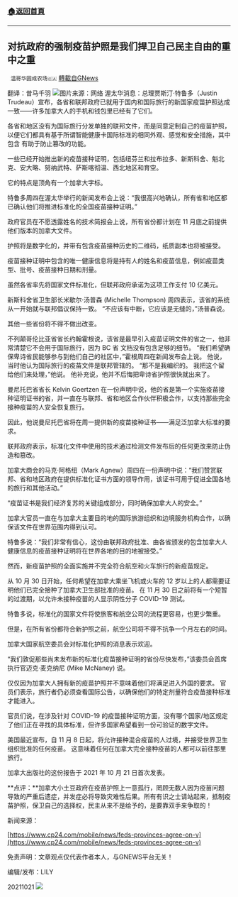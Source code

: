 ###  [:house:返回首頁](https://github.com/ourhimalayas/txt)
---


## 对抗政府的强制疫苗护照是我们捍卫自己民主自由的重中之重
` 温哥华圆成农场🇨🇦` [轉載自GNews](https://gnews.org/zh-hans/1609612/)

翻译：昔马千羽
![](https://assets.gnews.org/wp-content/uploads/2021/10/图片1544545-edited.png)图片来源：网络
渥太华消息：总理贾斯汀·特鲁多（Justin Trudeau）宣布，各省和联邦政府已就用于国内和国际旅行的新国家疫苗护照达成一致——许多加拿大人的手机和钱包里已经有了它们。

各省和地区没有为国际旅行分发单独的联邦文件，而是同意定制自己的疫苗护照，以便它们都具有基于所谓智能健康卡国际标准的相同外观、感觉和安全措施，其中包含 有助于防止篡改的功能。

一些已经开始推出新的疫苗接种证明，包括纽芬兰和拉布拉多、新斯科舍、魁北克、安大略、努纳武特、萨斯喀彻温、西北地区和育空。

它的特点是顶角有一个加拿大字标。

特鲁多周四在渥太华举行的新闻发布会上说：“我很高兴地确认，所有省和地区都已确认他们将推进标准化的全国疫苗接种证明。”

政府官员在不愿透露姓名的技术简报会上说，所有省份都计划在 11 月底之前提供他们版本的加拿大文件。

护照将是数字化的，并带有包含疫苗接种历史的二维码，纸质副本也将被接受。

疫苗接种证明中包含的唯一健康信息将是持有人的姓名和疫苗信息，例如疫苗类型、批号、疫苗接种日期和剂量。

虽然各省率先将国家文件标准化，但联邦政府承诺为这项工作支付 10 亿美元。

新斯科舍省卫生部长米歇尔·汤普森 (Michelle Thompson) 周四表示，该省的系统从一开始就与联邦倡议保持一致。 “不应该有中断，它应该是无缝的，”汤普森说。

其他一些省份将不得不做出改变。

不列颠哥伦比亚省省长约翰霍根说，该省是最早引入疫苗证明文件的省之一，他非常清楚它不会用于国际旅行，因为 BC 省 文档没有包含足够的细节。 “我们希望确保卑诗省民能够参与到他们自己的社区中，”霍根周四在新闻发布会上说。 他说，当时他认为国际旅行的疫苗文件是联邦管辖的。 “那不是我编织的。 我把这个留给他们来处理，”他说。 他补充说，他并不后悔把卑诗省护照很快就出来了。

曼尼托巴省省长 Kelvin Goertzen 在一份声明中说，他的省是第一个实施疫苗接种证明证书的省，并一直在与联邦、省和地区合作伙伴积极合作，以支持那些完全接种疫苗的人安全恢复旅行。

因此，他说曼尼托巴省将在周一提供新的疫苗接种证书——满足泛加拿大标准的要求。

联邦政府表示，标准化文件中使用的技术通过检测文件发布后的任何更改来防止伪造和篡改。

加拿大商会的马克·阿格纽（Mark Agnew）周四在一份声明中说：“我们赞赏联邦、省和地区政府在提供标准化证书方面的领导作用，该证书可用于促进全国各地的旅行和其他活动。”

“疫苗证书是我们经济复苏的关键组成部分，同时确保加拿大人的安全。”

加拿大官员一直在与加拿大主要目的地的国际旅游组织和边境服务机构合作，以确保该文件在世界范围内得到认可。

特鲁多说：“我们非常有信心，这份由联邦政府批准、由各省颁发的包含加拿大人健康信息的疫苗接种证明将在世界各地的目的地被接受。”

然而，新疫苗护照的全面实施并不完全符合航空和火车旅行的新疫苗规定。

从 10 月 30 日开始，任何希望在加拿大乘坐飞机或火车的 12 岁以上的人都需要证明他们已完全接种了加拿大卫生部批准的疫苗。 在 11 月 30 日之前将有一个短暂的过渡期，以允许未接种疫苗的人显示阴性分子 COVID-19 测试。

特鲁多说，标准化的国家文件将使旅客和航空公司的流程更容易，也更少繁重。

但是，在所有省份都符合新护照之前，航空公司将不得不抗争一个月左右的时间。

加拿大国家航空委员会对标准化护照的消息表示欢迎。

“我们敦促那些尚未发布新的标准化疫苗接种证明的省份尽快发布，”该委员会首席执行官迈克·麦克纳尼 (Mike McNaney) 说。

仅仅因为加拿大人拥有新的疫苗护照并不意味着他们将满足进入外国的要求。 官员们表示，旅行者仍必须查看国际公告，以确保他们的特定剂量符合疫苗接种标准才能进入。

官员们说，在涉及针对 COVID-19 的疫苗接种证明方面，没有哪个国家/地区规定了他们正在寻找的具体标准，但许多国家希望看到一份可验证的数字文件。

美国最近宣布，自 11 月 8 日起，将允许接种混合疫苗的人过境，并接受世界卫生组织批准的任何疫苗。 这意味着任何在加拿大完全接种疫苗的人都可以前往那里旅行。

加拿大出版社的这份报告于 2021 年 10 月 21 日首次发表。

**点评：**加拿大小土豆政府在疫苗护照上一意孤行，罔顾无数人因为疫苗问题导致的严重后遗症，并发症必将导致灾难性后果。所有有识之士请站起来，抵制疫苗护照，保卫自己的选择权，民主从来不是给予的，是要靠双手来争取的！

新闻来源：

[https://www.cp24.com/mobile/news/feds-provinces-agree-on-v](https://www.cp24.com/mobile/news/feds-provinces-agree-on-v)

免责声明：文章观点仅代表作者本人，与GNEWS平台无关！

编辑/发布：LILY

20211021
![](https://assets.gnews.org/wp-content/uploads/2021/08/WhatsApp-Image-2021-03-19-at-8.52.30-PM.jpeg)
